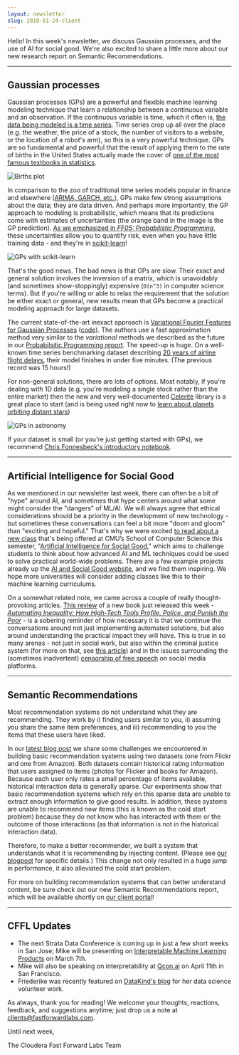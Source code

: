 ```yaml
---
layout: newsletter
slug: 2018-01-24-client
---
```


Hello!  In this week's newsletter, we discuss Gaussian processes, and the use of AI for social good.  We're also excited to share a little more about our new research report on Semantic Recommendations.

---

## Gaussian processes

Gaussian processes (GPs) are a powerful and flexible machine learning modeling
technique that learn a relationship between a continuous variable and an
observation. If the continuous variable is time, which it often is, [the data
being modeled is a time
series](http://rsta.royalsocietypublishing.org/content/371/1984/20110550.short).
Time series crop up all over the place (e.g. the weather, the price of a stock,
the number of visitors to a website, or the location of a robot's arm), so this
is a very powerful technique. GPs are so fundamental and powerful that the result of
applying them to the rate of births in the United States actually made the cover of
[one of the most famous textbooks in
statistics](http://www.stat.columbia.edu/~gelman/book/).

![Births plot](gp-births.png)

In comparison to the zoo of traditional time series models popular in finance
and elsewhere ([ARIMA, GARCH, etc.](https://github.com/RJT1990/pyflux)), GPs
make few strong assumptions about the data; they are data driven. And perhaps
more importantly, the GP approach to modeling is probabilistic, which means
that its predictions come with estimates of uncertainties (the orange band in
the image is the GP prediction). [As we emphasized in _FF05:
Probabilistic
Programming_](http://blog.fastforwardlabs.com/2017/01/30/the-algorithms-behind-probabilistic-programming.html),
these uncertainties allow you to quantify risk, even when you have little
training data - and they're in
[scikit-learn](http://scikit-learn.org/stable/modules/gaussian_process.html)!

![GPs with scikit-learn](gp-sklearn.png)

That's the good news. The bad news is that GPs are slow. Their exact and
general solution involves the inversion of a matrix, which is unavoidably (and
sometimes show-stoppingly) expensive (`O(n^3)` in computer science terms). But
if you're willing or able to relax the requirement that the solution be either
exact or general, new results mean that GPs become a practical modeling
approach for large datasets.

The current state-of-the-art inexact approach is [Variational Fourier Features
for Gaussian Processes](https://arxiv.org/abs/1611.06740)
([code](https://github.com/jameshensman/VFF)). The authors use a fast
approximation method very similar to the _variational_ methods we described as
the future in our [Probabilsitic Programming
report](http://blog.fastforwardlabs.com/2017/01/30/the-algorithms-behind-probabilistic-programming.html).
The speed-up is huge. On a well-known time series benchmarking dataset
describing [20 years of airline flight
delays](http://www.stat.purdue.edu/~sguha/rhipe/doc/html/airline.html), their
model finishes in under five minutes. (The previous record was 15 hours!)

For non-general solutions, there are lots of options. Most notably, if you're
dealing with 1D data (e.g. you're modeling a single stock rather than the
entire market) then the new and very well-documented
[Celerite](http://celerite.readthedocs.io/en/stable/) library is a great place
to start (and is being used right now to [learn about planets orbiting distant
stars](https://arxiv.org/abs/1706.05865))

![GPs in astronomy](gp-astro-alt.png)

If your dataset is small (or you're just getting started with GPs), we
recommend [Chris Fonnesbeck's introductory
notebook](https://blog.dominodatalab.com/fitting-gaussian-process-models-python/).

---

## Artificial Intelligence for Social Good

As we mentioned in our newsletter last week, there can often be a bit of "hype" around AI, and sometimes that hype centers around what some might consider the "dangers" of ML/AI.  We will always agree that ethical considerations should be a priority in the development of new technology - but sometimes these conversations can feel a bit more "doom and gloom" than "exciting and hopeful."  That's why we were excited [to read about a new class](https://www.fastcodesign.com/90157255/you-can-now-take-a-class-on-how-to-make-ai-that-isnt-evil) that's being offered at CMU’s School of Computer Science this semester, "[Artificial Intelligence for Social Good](https://feifang.info/artificial-intelligence-methods-for-social-good-spring-2018/)," which aims to challenge students to think about how advanced AI and ML techniques could be used to solve practical world-wide problems.  There are a few example projects already up the [AI and Social Good website](https://sites.google.com/view/aiandsocialgood/), and we find them inspiring.  We hope more universities will consider adding classes like this to their machine learning curriculums.

On a somewhat related note, we came across a couple of really thought-provoking articles.  [This review](https://points.datasociety.net/beyond-the-rhetoric-of-algorithmic-solutionism-8e0f9cdada53) of a new book just released this week - [*Automating Inequality: How High-Tech Tools Profile, Police, and Punish the Poor*](https://www.amazon.com/exec/obidos/ASIN/1250074312/danah-20) - is a sobering reminder of how necessary it is that we continue the conversations around not just implementing automated solutions, but also around understanding the practical impact they will have. This is true in so many arenas - not just in social work, but also within the criminal justice system (for more on that, see [this article](http://www.sciencemag.org/news/2018/01/united-states-computers-help-decide-who-goes-jail-their-judgment-may-be-no-better-ours)) and in the issues surrounding the (sometimes inadvertent) [censorship of free speech](https://www.wired.com/story/free-speech-issue-tech-turmoil-new-censorship/) on social media platforms.

---

## Semantic Recommendations

Most recommendation systems do not understand what they are recommending. They work by i) finding users similar to you, ii) assuming you share the same item preferences, and iii) recommending to you the items that these users have liked.    

In our [latest blog post](http://blog.fastforwardlabs.com/2018/01/22/exploring-recommendation-systems.html) we share some challenges we encountered in building basic recommendation systems using two datasets (one from Flickr and one from Amazon). Both datasets contain historical rating information that users assigned to items (photos for Flicker and books for Amazon). Because each user only rates a small percentage of items available, historical interaction data is generally sparse. Our experiments show that basic recommendation systems which rely on this sparse data are unable to extract enough information to give good results. In addition, these systems are unable to recommend new items (this is known as the cold start problem) because they do not know who has interacted with them or the outcome of those interactions (as that information is not in the historical interaction data).                                                           
                                                                                                     
Therefore, to make a better recommender, we built a system that understands what it is recommending by injecting content. (Please see [our blogpost](http://blog.fastforwardlabs.com/2018/01/22/exploring-recommendation-systems.html) for specific details.) This change not only resulted in a huge jump in performance, it also alleviated the cold start problem.

For more on building recommendation systems that can better understand content, be sure check out our new Semantic Recommendations report, which will be available shortly on [our client portal](https://clients.fastforwardlabs.com/)!        

---

## CFFL Updates

* The next Strata Data Conference is coming up in just a few short weeks in San Jose; Mike will be presenting on [Interpretable Machine Learning Products](https://conferences.oreilly.com/strata/strata-ca/public/schedule/detail/63572) on March 7th.
* Mike will also be speaking on interpretability at [Qcon.ai](https://qcon.ai/) on April 11th in San Francisco.
* Friederike was recently featured on [DataKind's blog](http://www.datakind.org/featured-volunteers/friederike-schuur) for her data science volunteer work.


As always, thank you for reading!  We welcome your thoughts, reactions, feedback, and suggestions anytime; just drop us a note at clients@fastforwardlabs.com.

Until next week,

The Cloudera Fast Forward Labs Team
